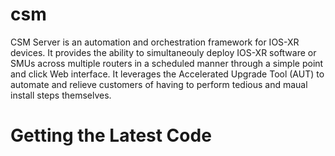 # csm
CSM Server is an automation and orchestration framework for IOS-XR devices.  It provides the ability to simultaneouly deploy IOS-XR software or SMUs across multiple routers in a scheduled manner through a simple point and click Web interface.  It leverages the Accelerated Upgrade Tool (AUT) to automate and relieve customers of having to perform tedious and maual install steps themselves.

# Getting the Latest Code
